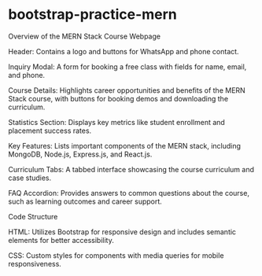 # bootstrap-practice-mern

Overview of the MERN Stack Course Webpage


Header: Contains a logo and buttons for WhatsApp and phone contact.

Inquiry Modal: A form for booking a free class with fields for name, email, and phone.

Course Details: Highlights career opportunities and benefits of the MERN Stack course, with buttons for booking demos and downloading the curriculum.

Statistics Section: Displays key metrics like student enrollment and placement success rates.

Key Features: Lists important components of the MERN stack, including MongoDB, Node.js, Express.js, and React.js.

Curriculum Tabs: A tabbed interface showcasing the course curriculum and case studies.

FAQ Accordion: Provides answers to common questions about the course, such as learning outcomes and career support.

Code Structure

HTML: Utilizes Bootstrap for responsive design and includes semantic elements for better accessibility.

CSS: Custom styles for components with media queries for mobile responsiveness.
